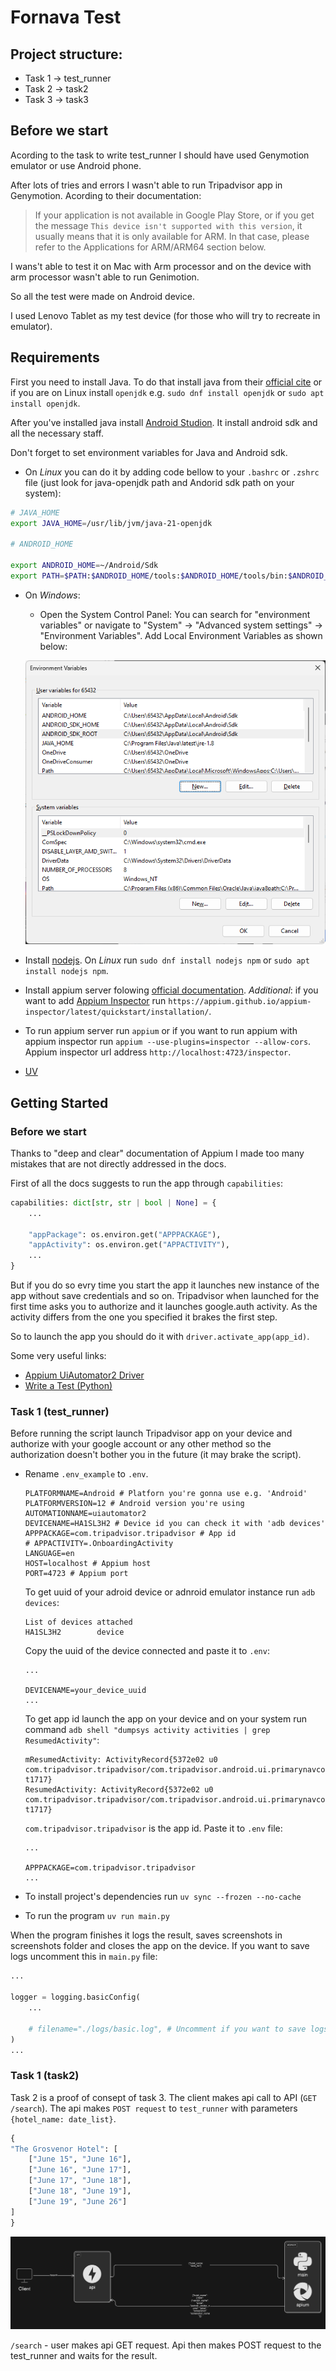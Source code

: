 # Fornava Test
## Project structure:
- Task 1 -> test_runner
- Task 2 -> task2
- Task 3 -> task3

## Before we start
Acording to the task to write test_runner I should have used Genymotion emulator or use Android phone.

After lots of tries and errors I wasn't able to run Tripadvisor app in Genymotion.
Acording to their documentation:

> If your application is not available in Google Play Store, or if you get the message ```This device isn't supported with this version```, it usually means that it is only available for ARM.
> In that case, please refer to the Applications for ARM/ARM64 section below.

I wans't able to test it on Mac with Arm processor and on the device with arm processor wasn't able to run Genimotion.

So all the test were made on Android device.

I used Lenovo Tablet as my test device (for those who will try to recreate in emulator).

## Requirements
First you need to install Java. To do that install java from their [official cite](https://www.java.com/en/download/) or if you are on Linux install `openjdk` e.g. `sudo dnf install openjdk` or `sudo apt install openjdk`.

After you've installed java install [Android Studion](https://developer.android.com/studio). It install android sdk and all the necessary staff.

Don't forget to set environment variables for Java and Android sdk. 

- On *Linux* you can do it by adding code bellow to your `.bashrc` or `.zshrc` file (just look for java-openjdk path and Andorid sdk path on your system):
``` bash
# JAVA_HOME
export JAVA_HOME=/usr/lib/jvm/java-21-openjdk

# ANDROID_HOME

export ANDROID_HOME=~/Android/Sdk
export PATH=$PATH:$ANDROID_HOME/tools:$ANDROID_HOME/tools/bin:$ANDROID_HOME/platform-tools
```
- On *Windows*:
    - Open the System Control Panel: You can search for "environment variables" or navigate to "System" -> "Advanced system settings" -> "Environment Variables".
    Add Local Environment Variables as shown below:

    ![alt text](https://github.com/bmyronov/fornova-test-task/blob/main/media/windows_environment_variables.png?raw=true)

- Install [nodejs](https://nodejs.org/en). On *Linux* run `sudo dnf install nodejs npm` or `sudo apt install nodejs npm`.
- Install appium server folowing [official documentation](https://appium.io/docs/en/latest/quickstart/).
*Additional*: if you want to add [Appium Inspector](https://appium.github.io/appium-inspector/latest/quickstart/installation/) run `https://appium.github.io/appium-inspector/latest/quickstart/installation/`.
- To run appium server run `appium` or if you want to run appium with appium inspector run `appium --use-plugins=inspector --allow-cors`. Appium inspector url address `http://localhost:4723/inspector`.
- [UV](https://docs.astral.sh/uv/getting-started/installation/)

## Getting Started
### Before we start
Thanks to "deep and clear" documentation of Appium I made too many mistakes that are not directly addressed in the docs.

First of all the docs suggests to run the app through `capabilities`:
``` python
capabilities: dict[str, str | bool | None] = {
    ...

    "appPackage": os.environ.get("APPPACKAGE"),
    "appActivity": os.environ.get("APPACTIVITY"),
    ...
}
```
But if you do so evry time you start the app it launches new instance of the app without save credentials and so on. Tripadvisor when launched for the first time asks you to authorize and it launches google.auth activity. As the activity differs from the one you specified it brakes the first step.

So to launch the app you should do it with `driver.activate_app(app_id)`.

Some very useful links:
- [Appium UiAutomator2 Driver](https://github.com/appium/appium-uiautomator2-driver#app)
- [Write a Test (Python)](https://appium.io/docs/en/latest/quickstart/test-py/)

### **Task 1 (test_runner)**
Before running the script launch Tripadvisor app on your device and authorize with your google account or any other method so the authorization doesn't bother you in the future (it may brake the script).
- Rename `.env_example` to `.env`.

    ```
    PLATFORMNAME=Android # Platforn you're gonna use e.g. 'Android'
    PLATFORMVERSION=12 # Android version you're using
    AUTOMATIONNAME=uiautomator2
    DEVICENAME=HA1SL3H2 # Device id you can check it with 'adb devices'
    APPPACKAGE=com.tripadvisor.tripadvisor # App id
    # APPACTIVITY=.OnboardingActivity
    LANGUAGE=en
    HOST=localhost # Appium host
    PORT=4723 # Appium port
    ```
    To get uuid of your adroid device or adnroid emulator instance run `adb devices`:
    ```
    List of devices attached
    HA1SL3H2        device
    ```
    Copy the uuid of the device connected and paste it to `.env`:
    ```
    ...

    DEVICENAME=your_device_uuid
    ...
    ```
    To get app id launch the app on your device and on your system run command `adb shell "dumpsys activity activities | grep ResumedActivity"`:
    ```
    mResumedActivity: ActivityRecord{5372e02 u0 com.tripadvisor.tripadvisor/com.tripadvisor.android.ui.primarynavcontainer.MainActivity t1717}
    ResumedActivity: ActivityRecord{5372e02 u0 com.tripadvisor.tripadvisor/com.tripadvisor.android.ui.primarynavcontainer.MainActivity t1717}
    ```
    `com.tripadvisor.tripadvisor` is the app id. Paste it to `.env` file:
    ```
    ...

    APPPACKAGE=com.tripadvisor.tripadvisor
    ...
    ```
- To install project's dependencies run `uv sync --frozen --no-cache`
- To run the program `uv run main.py`

When the program finishes it logs the result, saves screenshots in screenshots folder and closes the app on the device.
If you want to save logs uncomment this in `main.py` file:
``` python
...

logger = logging.basicConfig(
    ...

    # filename="./logs/basic.log", # Uncomment if you want to save logs to the log file.
)
...
```

### **Task 1 (task2)**
Task 2 is a proof of consept of task 3.
The client makes api call to API (`GET /search`). The api makes `POST request` to `test_runner` with parameters `{hotel_name: date_list}`.
``` python
{
"The Grosvenor Hotel": [
    ["June 15", "June 16"],
    ["June 16", "June 17"],
    ["June 17", "June 18"],
    ["June 18", "June 19"],
    ["June 19", "June 26"]
]
}
```
![alt text](https://github.com/bmyronov/fornova-test-task/blob/main/media/diagram_task2_1.png?raw=true)

`/search` - user makes api GET request. Api then makes POST request to the test_runner and waits for the result.